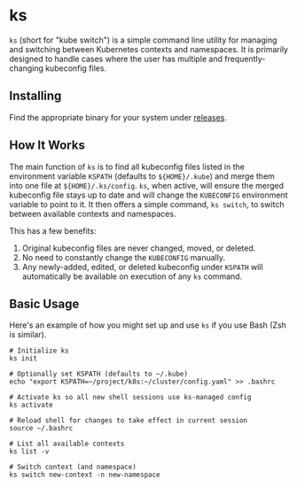 # ks

`ks` (short for "kube switch") is a simple command line utility for managing and switching between Kubernetes contexts
and namespaces. It is primarily designed to handle cases where the user has multiple and frequently-changing kubeconfig
files.

## Installing

Find the appropriate binary for your system under [releases](https://github.com/bfbachmann/ks/releases).

## How It Works

The main function of `ks` is to find all kubeconfig files listed in the environment variable `KSPATH` (defaults to
`${HOME}/.kube`) and merge them into one file at `${HOME}/.ks/config`. `ks`, when active, will ensure the merged 
kubeconfig file stays up to date and will change the `KUBECONFIG` environment variable to point to it. It then offers
a simple command, `ks switch`, to switch between available contexts and namespaces.

This has a few benefits:
1. Original kubeconfig files are never changed, moved, or deleted.
2. No need to constantly change the `KUBECONFIG` manually.
3. Any newly-added, edited, or deleted kubeconfig under `KSPATH` will automatically be available on execution of any 
`ks` command.

## Basic Usage

Here's an example of how you might set up and use `ks` if you use Bash (Zsh is similar).

```shell
# Initialize ks
ks init

# Optionally set KSPATH (defaults to ~/.kube)
echo "export KSPATH=~/project/k8s:~/cluster/config.yaml" >> .bashrc

# Activate ks so all new shell sessions use ks-managed config
ks activate

# Reload shell for changes to take effect in current session
source ~/.bashrc

# List all available contexts
ks list -v

# Switch context (and namespace)
ks switch new-context -n new-namespace
```
